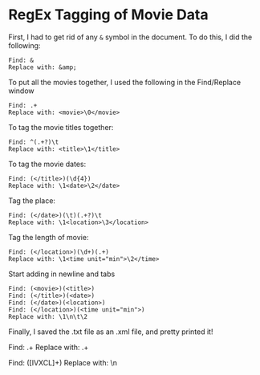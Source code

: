 # RegEx Tagging of Movie Data

First, I had to get rid of any `&` symbol in the document. To do this, I did the following:
```
Find: &
Replace with: &amp;
```

To put all the movies together, I used the following in the Find/Replace window
```
Find: .+
Replace with: <movie>\0</movie>
```

To tag the movie titles together:
```
Find: ^(.+?)\t
Replace with: <title>\1</title>
```

To tag the movie dates:
```
Find: (</title>)(\d{4})
Replace with: \1<date>\2</date>
```

Tag the place:
```
Find: (</date>)(\t)(.+?)\t
Replace with: \1<location>\3</location>
```

Tag the length of movie:
```
Find: (</location>)(\d+)(.+)
Replace with: \1<time unit="min">\2</time>
```

Start adding in newline and tabs
```
Find: (<movie>)(<title>)
Find: (</title>)(<date>)
Find: (</date>)(<location>)
Find: (</location>)(<time unit="min">)
Replace with: \1\n\t\2
```

Finally, I saved the .txt file as an .xml file, and pretty printed it!







Find: .+
Replace with: <line>.+</line>

Find: <line>([IVXCL]+)</line>
Replace with: </sonnet>\n<sonnet num="\1">
